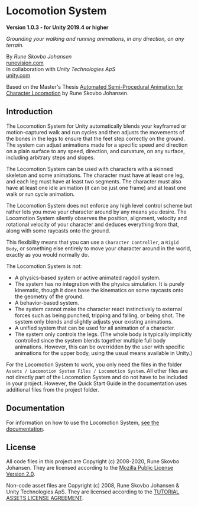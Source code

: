 # Locomotion System
__Version 1.0.3 - for Unity 2019.4 or higher__

_Grounding your walking and running animations, in any direction, on any terrain._

By _Rune Skovbo Johansen_  
[runevision.com](http://runevision.com)  
In collaboration with _Unity Technologies ApS_  
[unity.com](https://unity.com)

Based on the Master's Thesis [Automated Semi-Procedural Animation for Character Locomotion](http://runevision.com/thesis/) by Rune Skovbo Johansen.


## Introduction

The Locomotion System for Unity automatically blends your keyframed or motion-captured walk and run cycles and then adjusts the movements of the bones in the legs to ensure that the feet step correctly on the ground. The system can adjust animations made for a specific speed and direction on a plain surface to any speed, direction, and curvature, on any surface, including arbitrary steps and slopes.

The Locomotion System can be used with characters with a skinned skeleton and some animations. The character must have at least one leg, and each leg must have at least two segments. The character must also have at least one idle animation (it can be just one frame) and at least one walk or run cycle animation.

The Locomotion System does not enforce any high level control scheme but rather lets you move your character around by any means you desire. The Locomotion System silently observes the position, alignment, velocity and rotational velocity of your character and deduces everything from that, along with some raycasts onto the ground.

This flexibility means that you can use a `Character Controller`, a `Rigid Body`, or something else entirely to move your character around in the world, exactly as you would normally do.

The Locomotion System is _not_:

- A physics-based system or active animated ragdoll system.
- The system has no integration with the physics simulation. It is purely kinematic, though it does base the kinematics on some raycasts onto the geometry of the ground.
- A behavior-based system.
- The system cannot make the character react instinctively to external forces such as being punched, tripping and falling, or being shot. The system only blends and slightly adjusts your existing animations.
- A unified system that can be used for all animation of a character.
- The system only controls the legs. (The whole body is typically implicitly controlled since the system blends together multiple full body animations. However, this can be overridden by the user with specific animations for the upper body, using the usual means available in Unity.) 

For the Locomotion System to work, you only need the files in the folder `Assets / Locomotion System Files / Locomotion System`. All other files are not directly part of the Locomotion System and do not have to be included in your project. However, the Quick Start Guide in the documentation uses additional files from the project folder.


## Documentation

For information on how to use the Locomotion System, [see the documentation](Assets/Locomotion%20System%20Files/Documentation/documentation.html).


## License

All code files in this project are Copyright (c) 2008-2020, Rune Skovbo Johansen. They are licensed according to the [Mozilla Public License Version 2.0](LICENSE).

Non-code asset files are Copyright (c) 2008, Rune Skovbo Johansen & Unity Technologies ApS. They are licensed according to the [TUTORIAL ASSETS LICENSE AGREEMENT](TUTORIAL%20ASSETS%20LICENSE%20AGREEMENT.rtf).
